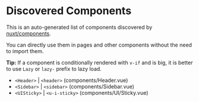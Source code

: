# Discovered Components

This is an auto-generated list of components discovered by [nuxt/components](https://github.com/nuxt/components).

You can directly use them in pages and other components without the need to import them.

**Tip:** If a component is conditionally rendered with `v-if` and is big, it is better to use `Lazy` or `lazy-` prefix to lazy load.

- `<Header>` | `<header>` (components/Header.vue)
- `<Sidebar>` | `<sidebar>` (components/Sidebar.vue)
- `<UISticky>` | `<u-i-sticky>` (components/UI/Sticky.vue)
